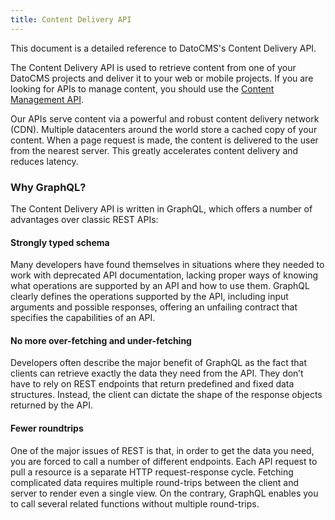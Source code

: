 ```yaml
---
title: Content Delivery API
---
```


This document is a detailed reference to DatoCMS's Content Delivery API.

The Content Delivery API is used to retrieve content from one of your DatoCMS projects and deliver it to your web or mobile projects. If you are looking for APIs to manage content, you should use the [Content Management API](/content-management-api/).

Our APIs serve content via a powerful and robust content delivery network (CDN). Multiple datacenters around the world store a cached copy of your content. When a page request is made, the content is delivered to the user from the nearest server. This greatly accelerates content delivery and reduces latency.

### Why GraphQL?

The Content Delivery API is written in GraphQL, which offers a number of advantages over classic REST APIs:

#### Strongly typed schema

Many developers have found themselves in situations where they needed to work with deprecated API documentation, lacking proper ways of knowing what operations are supported by an API and how to use them. GraphQL clearly defines the operations supported by the API, including input arguments and possible responses, offering an unfailing contract that specifies the capabilities of an API.

#### No more over-fetching and under-fetching

Developers often describe the major benefit of GraphQL as the fact that clients can retrieve exactly the data they need from the API. They don’t have to rely on REST endpoints that return predefined and fixed data structures. Instead, the client can dictate the shape of the response objects returned by the API.

#### Fewer roundtrips

One of the major issues of REST is that, in order to get the data you need, you are forced to call a number of different endpoints. Each API request to pull a resource is a separate HTTP request-response cycle. Fetching complicated data requires multiple round-trips between the client and server to render even a single view. On the contrary, GraphQL enables you to call several related functions without multiple round-trips.


